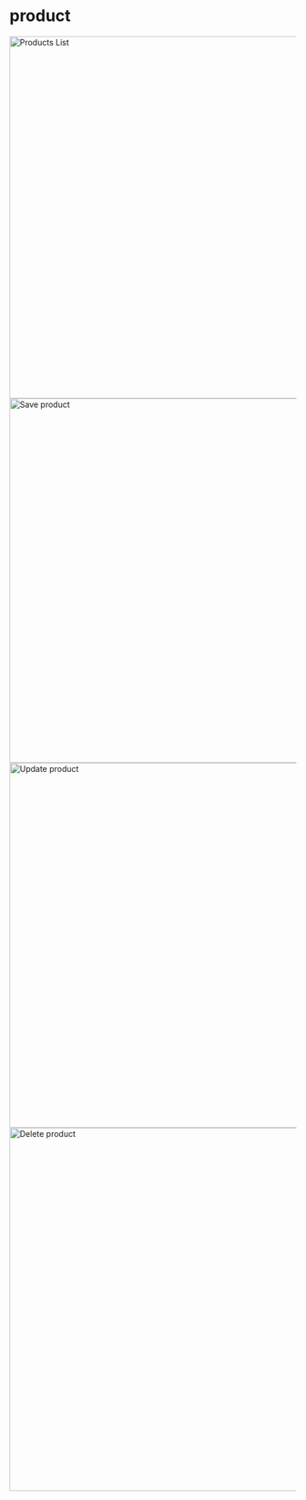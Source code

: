 # product


<img width="635" alt="Products List" src="https://user-images.githubusercontent.com/87556750/191671006-1e08678b-475e-41e0-8b01-3ec04f513300.png">


<img width="639" alt="Save product" src="https://user-images.githubusercontent.com/87556750/191671036-25d54fbc-9c48-4803-b9c4-a12192d9a8a5.png">


<img width="640" alt="Update product" src="https://user-images.githubusercontent.com/87556750/191671061-7c375e44-189b-4b9e-8b72-32ff993e8a97.png">


<img width="637" alt="Delete product" src="https://user-images.githubusercontent.com/87556750/191671077-275aaf84-780e-45dd-ad66-6a2603a51729.png">
